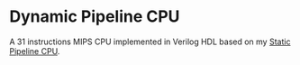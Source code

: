# Dynamic Pipeline CPU
A 31 instructions MIPS CPU implemented in Verilog HDL based on my [Static Pipeline CPU](https://github.com/Mionger/MIPS-CPU/tree/master/Static-Pipeline-CPU).
